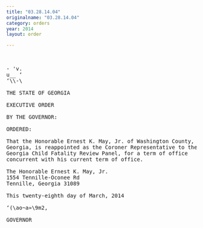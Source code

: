 ```yaml
---
title: "03.28.14.04"
originalname: "03.28.14.04"
category: orders
year: 2014
layout: order

---
```

<pre>
 

- 'v.
u__ ‘
‘\\-\

THE STATE OF GEORGIA

EXECUTIVE ORDER

BY THE GOVERNOR:

ORDERED:

That the Honorable Ernest K. May, Jr. of Washington County,
Georgia, is reappointed as the Coroner Representative to the
Georgia Child Fatality Review Panel, for a term of office
concurrent with his current term of office.

The Honorable Ernest K. May, Jr.
1554 Tennille-Oconee Rd
Tennille, Georgia 31089

This twenty-eighth day of March, 2014

‘(\ao~a»\9m2,

GOVERNOR

</pre>
